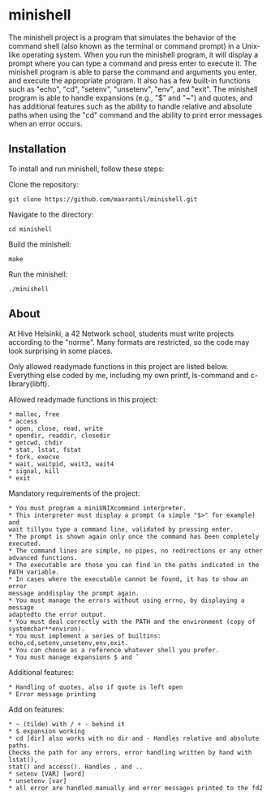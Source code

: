 # minishell

The minishell project is a program that simulates the behavior of the command shell (also known as the terminal or command prompt) in a Unix-like operating system. When you run the minishell program, it will display a prompt where you can type a command and press enter to execute it. The minishell program is able to parse the command and arguments you enter, and execute the appropriate program. It also has a few built-in functions such as "echo", "cd", "setenv", "unsetenv", "env", and "exit". The minishell program is able to handle expansions (e.g., "$" and "~") and quotes, and has additional features such as the ability to handle relative and absolute paths when using the "cd" command and the ability to print error messages when an error occurs.


## Installation
To install and run minishell, follow these steps:

Clone the repository:
```
git clone https://github.com/maxrantil/minishell.git
```
Navigate to the directory:
```
cd minishell
```
Build the minishell:
```
make
```
Run the minishell:
```
./minishell
```


## About
At Hive Helsinki, a 42 Network school, students must write projects according to the "norme". Many formats are restricted, so the code may look surprising in some places.

Only allowed readymade functions in this project are listed below. Everything
else coded by me, including my own printf, ls-command and c-library(libft).

Allowed readymade functions in this project:

    * malloc, free
    * access
    * open, close, read, write
    * opendir, readdir, closedir
    * getcwd, chdir
    * stat, lstat, fstat
    * fork, execve
    * wait, waitpid, wait3, wait4
    * signal, kill
    * exit

Mandatory requirements of the project:

    * You must program a miniUNIXcommand interpreter.
    * This interpreter must display a prompt (a simple "$>" for example) and
    wait tillyou type a command line, validated by pressing enter.
    * The prompt is shown again only once the command has been completely
    executed.
    * The command lines are simple, no pipes, no redirections or any other
    advanced functions.
    * The executable are those you can find in the paths indicated in the
    PATH variable.
    * In cases where the executable cannot be found, it has to show an error
    message anddisplay the prompt again.
    * You must manage the errors without using errno, by displaying a message
    adaptedto the error output.
    * You must deal correctly with the PATH and the environment (copy of
    systemchar**environ).
    * You must implement a series of builtins: echo,cd,setenv,unsetenv,env,exit.
    * You can choose as a reference whatever shell you prefer.
    * You must manage expansions $ and ̃

Additional features:

    * Handling of quotes, also if quote is left open
    * Error message printing
    
Add on features:

    * ~ (tilde) with / + - behind it
    * $ expansion working
    * cd [dir] also works with no dir and - Handles relative and absolute paths.
    Checks the path for any errors, error handling written by hand with lstat(),
    stat() and access(). Handles . and ..
    * setenv [VAR] [word]
    * unsetenv [var]
    * all error are handled manually and error messages printed to the fd2
